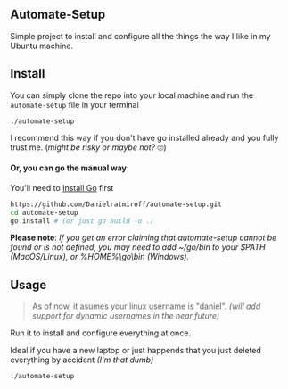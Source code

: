 ## Automate-Setup

Simple project to install and configure all the things the way I like in my Ubuntu machine.

## Install

You can simply clone the repo into your local machine and run the `automate-setup` file in your terminal

```
./automate-setup
```

I recommend this way if you don't have go installed already and you fully trust me. (_might be risky or maybe not?_ 🙄)

#### Or, you can go the manual way:

You'll need to [Install Go](https://go.dev/doc/install) first

```bash
https://github.com/Danielratmiroff/automate-setup.git
cd automate-setup
go install # (or just go build -o .)
```

**Please note**: _If you get an error claiming that automate-setup cannot be found or is not defined, you may need to add ~/go/bin to your $PATH (MacOS/Linux), or %HOME%\go\bin (Windows)._

## Usage

> As of now, it asumes your linux username is "daniel". _(will add support for dynamic usernames in the near future)_

Run it to install and configure everything at once.

Ideal if you have a new laptop or just happends that you just deleted everything by accident _(I'm that dumb)_

```bash
./automate-setup
```

You can install individual pkgs or software by passing parameters.

```bash
./automate-setup exa # Will install only the "exa" package.
```

## What will be installed?

**Software**

- ansible
- lazygit
- neovim
- zshrc
- docker

**Dotfiles**

- neovim
- fish
- oh-my-fish
- zshrc
- oh-my-zshrc

**Packages**

- git
- unzip
- gzip
- curl
- wget
- fd-find
- ripgrep
- pandoc
- pipenv
- progress
- findutils
- gawk
- npm
- nodejs
- fish
- oh-my-fish
- peco
- tmux
- rsync
- python3.8-venv
- bat
- direnv
- exa
- dust
- yarn
- golang

_Any better software alternative suggestions are very much welcome_
